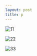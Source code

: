 ```yaml
---
layout: post
title: p
---
```


<head>
<meta http-equiv="refresh" content="30">
</head>

![11](https://user-images.githubusercontent.com/82706829/115121964-704d1780-9ff0-11eb-9fe9-49df34a79897.jpg)

![22](https://user-images.githubusercontent.com/82706829/115121967-7216db00-9ff0-11eb-8eeb-d16124f86ad4.jpg)

![33](https://user-images.githubusercontent.com/82706829/115121968-73480800-9ff0-11eb-9e0d-6a409a799f55.jpg)
